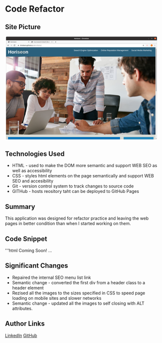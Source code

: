 # Code Refactor

## Site Picture
![Site](assets/images/horiseon-screenshot.png)

## Technologies Used
- HTML - used to make the DOM more semantic and support WEB SEO as well as accessibility
- CSS - styles html elements on the page semantically and support WEB SEO and accesibility
- Git - version control system to track changes to source code
- GITHub - hosts reository taht can be deployed to GitHub Pages

## Summary
This application was designed for refactor practice and leaving the web pages in better condition than when I started working on them.

## Code Snippet
'''html
Coming Soon!
...


## Significant Changes
- Repaired the internal SEO menu list link
- Semantic change - converted the first div from a header class to a header element
- Rezised all the images to the sizes specified in CSS to speed page loading on mobile sites and slower networks
- Semantic change - updated all the images to self closing with ALT attributes.

## Author Links
[LinkedIn](https://www.linkedin/in/michaeldownssj)
[GitHub](https://chindowns.github.com) 
